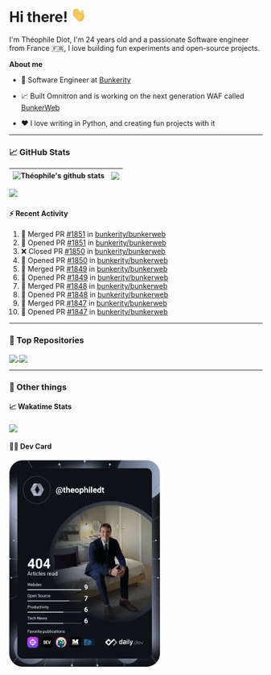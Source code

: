 # Hi there! <img src="./wave.gif" width="30px" height="30px" />

I'm Théophile Diot, I'm 24 years old and a passionate Software engineer from France 🇫🇷, I love building fun experiments and open-source projects.

**About me**

- 💼 Software Engineer at [Bunkerity](https://www.bunkerity.com/)

- 📈 Built Omnitron and is working on the next generation WAF called [BunkerWeb](https://www.bunkerweb.io)

- ❤️ I love writing in Python, and creating fun projects with it

---

### 📈 GitHub Stats

| <img align="center" src="https://github-readme-stats.vercel.app/api?username=TheophileDiot&show_icons=true&include_all_commits=true&theme=algolia&hide_border=true&rank_icon=github" alt="Théophile's github stats" /> | <img align="center" src="https://github-readme-stats.vercel.app/api/top-langs/?username=TheophileDiot&layout=compact&theme=algolia&hide_border=true" /> |
| ---------------------------------------------------------------------------------------------------------------------------------------------------------------------------------------------------------------------- | ------------------------------------------------------------------------------------------------------------------------------------------------------- |

![](https://github-readme-activity-graph.vercel.app/graph?username=TheophileDiot&theme=tokyo-night)

#### :zap: Recent Activity

<!--START_SECTION:activity-->
1. 🎉 Merged PR [#1851](https://github.com/bunkerity/bunkerweb/pull/1851) in [bunkerity/bunkerweb](https://github.com/bunkerity/bunkerweb)
2. 💪 Opened PR [#1851](https://github.com/bunkerity/bunkerweb/pull/1851) in [bunkerity/bunkerweb](https://github.com/bunkerity/bunkerweb)
3. ❌ Closed PR [#1850](https://github.com/bunkerity/bunkerweb/pull/1850) in [bunkerity/bunkerweb](https://github.com/bunkerity/bunkerweb)
4. 💪 Opened PR [#1850](https://github.com/bunkerity/bunkerweb/pull/1850) in [bunkerity/bunkerweb](https://github.com/bunkerity/bunkerweb)
5. 🎉 Merged PR [#1849](https://github.com/bunkerity/bunkerweb/pull/1849) in [bunkerity/bunkerweb](https://github.com/bunkerity/bunkerweb)
6. 💪 Opened PR [#1849](https://github.com/bunkerity/bunkerweb/pull/1849) in [bunkerity/bunkerweb](https://github.com/bunkerity/bunkerweb)
7. 🎉 Merged PR [#1848](https://github.com/bunkerity/bunkerweb/pull/1848) in [bunkerity/bunkerweb](https://github.com/bunkerity/bunkerweb)
8. 💪 Opened PR [#1848](https://github.com/bunkerity/bunkerweb/pull/1848) in [bunkerity/bunkerweb](https://github.com/bunkerity/bunkerweb)
9. 🎉 Merged PR [#1847](https://github.com/bunkerity/bunkerweb/pull/1847) in [bunkerity/bunkerweb](https://github.com/bunkerity/bunkerweb)
10. 💪 Opened PR [#1847](https://github.com/bunkerity/bunkerweb/pull/1847) in [bunkerity/bunkerweb](https://github.com/bunkerity/bunkerweb)
<!--END_SECTION:activity-->

---

### 🔧 Top Repositories

<a href="https://github.com/bunkerity/bunkerweb">
  <img align="center" src="https://github-readme-stats.vercel.app/api/pin/?username=Bunkerity&repo=bunkerweb&theme=algolia" />
</a>
<a href="https://github.com/TheophileDiot/Omnitron">
  <img align="center" src="https://github-readme-stats.vercel.app/api/pin/?username=TheophileDiot&repo=Omnitron&theme=algolia" />
</a>

---

### 🎉 Other things

#### 📈 Wakatime Stats

<a href="https://wakatime.com/@theophile_bunkerity">
  <img align="center" src="https://github-readme-stats.vercel.app/api/wakatime?username=3aa5ce41-c253-43d9-8441-a721e446a45f&layout=compact&theme=algolia" />
</a>

#### 👨‍💻 Dev Card

<a href="https://app.daily.dev/TheophileDt">
  <img src="./devcard.svg" width="300" alt="Théophile Diot's Dev Card"/>
</a>
